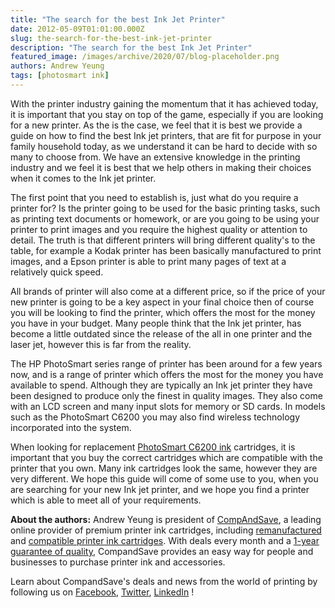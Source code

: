 ```yaml
---
title: "The search for the best Ink Jet Printer"
date: 2012-05-09T01:01:00.000Z
slug: the-search-for-the-best-ink-jet-printer
description: "The search for the best Ink Jet Printer"
featured_image: /images/archive/2020/07/blog-placeholder.png
authors: Andrew Yeung
tags: [photosmart ink]
---
```


With the printer industry gaining the momentum that it has achieved today, it is important that you stay on top of the game, especially if you are looking for a new printer. As the is the case, we feel that it is best we provide a guide on how to find the best Ink jet printers, that are fit for purpose in your family household today, as we understand it can be hard to decide with so many to choose from. We have an extensive knowledge in the printing industry and we feel it is best that we help others in making their choices when it comes to the Ink jet printer. 

The first point that you need to establish is, just what do you require a printer for? Is the printer going to be used for the basic printing tasks, such as printing text documents or homework, or are you going to be using your printer to print images and you require the highest quality or attention to detail. The truth is that different printers will bring different quality's to the table, for example a Kodak printer has been basically manufactured to print images, and a Epson printer is able to print many pages of text at a relatively quick speed.

All brands of printer will also come at a different price, so if the price of your new printer is going to be a key aspect in your final choice then of course you will be looking to find the printer, which offers the most for the money you have in your budget. Many people think that the Ink jet printer, has become a little outdated since the release of the all in one printer and the laser jet, however this is far from the reality. 

The HP PhotoSmart series range of printer has been around for a few years now, and is a range of printer which offers the most for the money you have available to spend. Although they are typically an Ink jet printer they have been designed to produce only the finest in quality images. They also come with an LCD screen and many input slots for memory or SD cards. In models such as the PhotoSmart C6200 you may also find wireless technology incorporated into the system. 

When looking for replacement [PhotoSmart C6200 ink](https://www.compandsave.com/hp/photosmart/c6200-ink-cartridges) cartridges, it is important that you buy the correct cartridges which are compatible with the printer that you own. Many ink cartridges look the same, however they are very different. We hope this guide will come of some use to you, when you are searching for your new Ink jet printer, and we hope you find a printer which is able to meet all of your requirements. 

  
**About the authors:** Andrew Yeung is president of [CompAndSave](https://www.compandsave.com/), a leading online provider of premium printer ink cartridges, including [remanufactured](https://www.compandsave.com/help) and [compatible printer ink cartridges](https://www.compandsave.com/help). With deals every month and a [1-year guarantee of quality](https://www.compandsave.com/help), CompandSave provides an easy way for people and businesses to purchase printer ink and accessories.

Learn about CompandSave's deals and news from the world of printing by following us on [Facebook](https://www.facebook.com/compandsave.ink), [Twitter](https://twitter.com/compandsave), [LinkedIn](https://www.linkedin.com) !